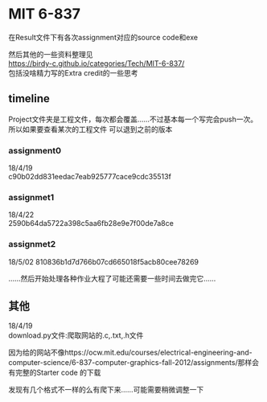# MIT 6-837

  在Result文件下有各次assignment对应的source code和exe  

  然后其他的一些资料整理见  
  https://birdy-c.github.io/categories/Tech/MIT-6-837/  
  包括没啥精力写的Extra credit的一些思考  


## timeline
Project文件夹是工程文件，每次都会覆盖……不过基本每一个写完会push一次。  
所以如果要查看某次的工程文件 可以退到之前的版本
### assignment0
18/4/19  
c90b02dd831eedac7eab925777cace9cdc35513f  
### assignmet1
18/4/22  
2590b64da5722a398c5aa6fb28e9e7f00de7a8ce  
### assignmet2
18/5/02
810836b1d7d766b07cd665018f5acb80cee78269  

……然后开始处理各种作业大程了可能还需要一些时间去做完它……


## 其他
18/4/19  
download.py文件:爬取网站的.c,.txt,.h文件  

因为给的网站不像https://ocw.mit.edu/courses/electrical-engineering-and-computer-science/6-837-computer-graphics-fall-2012/assignments/那样会有完整的Starter code 的下载  

发现有几个格式不一样的么有爬下来……可能需要稍微调整一下  
